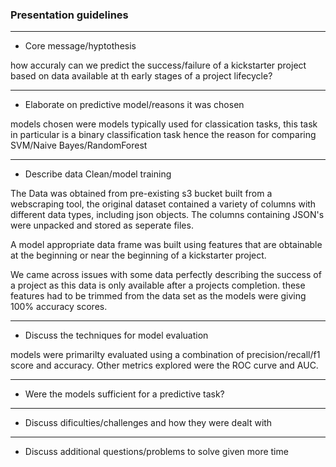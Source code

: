 ### Presentation guidelines
---
 - Core message/hyptothesis

 how accuraly can we predict the success/failure of a kickstarter project based on data available at th early stages of a project lifecycle?

---

- Elaborate on predictive model/reasons it was chosen

models chosen were models typically used for classication tasks, this task in particular is a binary classification task hence the reason for comparing SVM/Naive Bayes/RandomForest

---

- Describe data Clean/model training

The Data was obtained from pre-existing s3 bucket built from a webscraping tool, the original dataset contained a variety of columns with different data types, including json objects. The columns containing JSON's were unpacked and stored as seperate files. 

A model appropriate data frame was built using features that are obtainable at the beginning or near the beginning of a kickstarter project.

We came across issues with some data perfectly describing the success of a project as this data is only available after a projects completion. these features had to be trimmed from the data set as the models were giving 100% accuracy scores.

---

- Discuss the techniques for model evaluation

models were primarilty evaluated using a combination of precision/recall/f1 score and accuracy. Other metrics explored were the ROC curve and AUC.

---

- Were the models sufficient for a predictive task?

---

- Discuss dificulties/challenges  and how they were dealt with

---

- Discuss additional questions/problems to solve given more time


